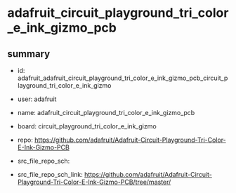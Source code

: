 # adafruit_circuit_playground_tri_color_e_ink_gizmo_pcb
 
## summary 
* id: adafruit_adafruit_circuit_playground_tri_color_e_ink_gizmo_pcb_circuit_playground_tri_color_e_ink_gizmo
* user: adafruit
* name: adafruit_circuit_playground_tri_color_e_ink_gizmo_pcb
* board: circuit_playground_tri_color_e_ink_gizmo
* repo: https://github.com/adafruit/Adafruit-Circuit-Playground-Tri-Color-E-Ink-Gizmo-PCB



* src_file_repo_sch: 
* src_file_repo_sch_link: https://github.com/adafruit/Adafruit-Circuit-Playground-Tri-Color-E-Ink-Gizmo-PCB/tree/master/




